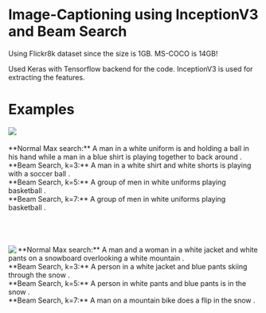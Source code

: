 # Image-Captioning using InceptionV3 and Beam Search

Using Flickr8k dataset since the size is 1GB. MS-COCO is 14GB!

Used Keras with Tensorflow backend for the code. InceptionV3 is used for extracting the features.

# Examples

<img align="left" src="https://raw.githubusercontent.com/yashk2810/Image-Captioning/master/images/basketball.png">
<br />
<br />
**Normal Max search:** A man in a white uniform is and holding a ball in his hand while a man in a blue shirt is playing together to back around .
<br />
**Beam Search, k=3:** A man in a white shirt and white shorts is playing with a soccer ball .
<br />
**Beam Search, k=5:** A group of men in white uniforms playing basketball .
<br />
**Beam Search, k=7:** A group of men in white uniforms playing basketball .
<br />
<br />
<br />
<br />
<br />

<img align="left" src="https://raw.githubusercontent.com/yashk2810/Image-Captioning/master/images/snow_mountain.png">
**Normal Max search:** A man and a woman in a white jacket and white pants on a snowboard overlooking a white mountain .
<br />
**Beam Search, k=3:** A person in a white jacket and blue pants skiing through the snow .
<br />
**Beam Search, k=5:** A person in white pants and blue pants is in the snow .
<br />
**Beam Search, k=7:** A man on a mountain bike does a flip in the snow .
<br />
